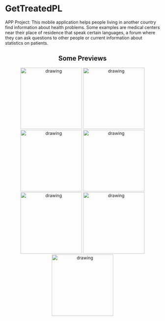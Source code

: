 # GetTreatedPL
APP Project: This mobile application helps people living in another country find information about health problems. Some examples are medical centers near their place of residence that speak certain languages, a forum where they can ask questions to other people or current information about statistics on patients.

<center>
  <h2>Some Previews</h3>
  
  <img src="https://user-images.githubusercontent.com/29099125/124363126-c584e680-dc39-11eb-81ec-c436bcdec23f.jpg" alt="drawing" width="200"/>
  <img src="https://user-images.githubusercontent.com/29099125/124363127-c61d7d00-dc39-11eb-9c23-6bbdf8587b67.jpg" alt="drawing" width="200"/>
  <img src="https://user-images.githubusercontent.com/29099125/124363129-c6b61380-dc39-11eb-8540-eb8e532de5d7.jpg" alt="drawing" width="200"/>
  <img src="https://user-images.githubusercontent.com/29099125/124363131-c74eaa00-dc39-11eb-9647-412b1f45d25c.jpg" alt="drawing" width="200"/>
  <img src="https://user-images.githubusercontent.com/29099125/124363133-c74eaa00-dc39-11eb-8a7f-be0c2ed58d60.jpg" alt="drawing" width="200"/>
  <img src="https://user-images.githubusercontent.com/29099125/124363134-c7e74080-dc39-11eb-938f-6147c599e58b.jpg" alt="drawing" width="200"/>
  <img src="https://user-images.githubusercontent.com/29099125/124363136-c87fd700-dc39-11eb-9004-b50ed8930f16.jpg" alt="drawing" width="200"/>
